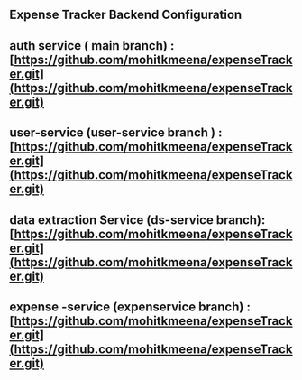 ## Expense Tracker Backend Configuration
## auth service ( main branch)  : [https://github.com/mohitkmeena/expenseTracker.git](https://github.com/mohitkmeena/expenseTracker.git)
## user-service (user-service branch ) : [https://github.com/mohitkmeena/expenseTracker.git](https://github.com/mohitkmeena/expenseTracker.git)
## data extraction Service (ds-service branch): [https://github.com/mohitkmeena/expenseTracker.git](https://github.com/mohitkmeena/expenseTracker.git)
## expense -service (expenservice branch) :[https://github.com/mohitkmeena/expenseTracker.git](https://github.com/mohitkmeena/expenseTracker.git)
